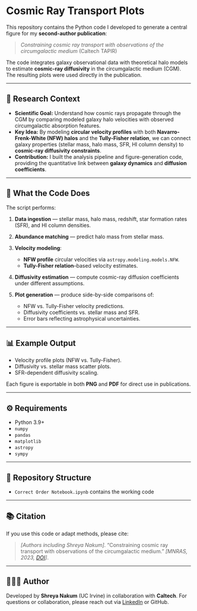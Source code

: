 # Cosmic Ray Transport Plots

This repository contains the Python code I developed to generate a central figure for my **second-author publication**:

> *Constraining cosmic ray transport with observations of the circumgalactic medium*
> (Caltech TAPIR)

The code integrates galaxy observational data with theoretical halo models to estimate **cosmic-ray diffusivity** in the circumgalactic medium (CGM). The resulting plots were used directly in the publication.

---

## 📄 Research Context

* **Scientific Goal:** Understand how cosmic rays propagate through the CGM by comparing modeled galaxy halo velocities with observed circumgalactic absorption features.
* **Key Idea:** By modeling **circular velocity profiles** with both **Navarro-Frenk-White (NFW) halos** and the **Tully-Fisher relation**, we can connect galaxy properties (stellar mass, halo mass, SFR, HI column density) to **cosmic-ray diffusivity constraints**.
* **Contribution:** I built the analysis pipeline and figure-generation code, providing the quantitative link between **galaxy dynamics** and **diffusion coefficients**.

---

## 🧮 What the Code Does

The script performs:

1. **Data ingestion** — stellar mass, halo mass, redshift, star formation rates (SFR), and HI column densities.
2. **Abundance matching** — predict halo mass from stellar mass.
3. **Velocity modeling**:

   * **NFW profile** circular velocities via `astropy.modeling.models.NFW`.
   * **Tully-Fisher relation**–based velocity estimates.
4. **Diffusivity estimation** — compute cosmic-ray diffusion coefficients under different assumptions.
5. **Plot generation** — produce side-by-side comparisons of:

   * NFW vs. Tully-Fisher velocity predictions.
   * Diffusivity coefficients vs. stellar mass and SFR.
   * Error bars reflecting astrophysical uncertainties.

---

## 📊 Example Output

* Velocity profile plots (NFW vs. Tully-Fisher).
* Diffusivity vs. stellar mass scatter plots.
* SFR-dependent diffusivity scaling.

Each figure is exportable in both **PNG** and **PDF** for direct use in publications.

---

## ⚙️ Requirements

* Python 3.9+
* `numpy`
* `pandas`
* `matplotlib`
* `astropy`
* `sympy`

---

## 📂 Repository Structure

* `Correct Order Notebook.ipynb` contains the working code

---

## 📚 Citation

If you use this code or adapt methods, please cite:

> *\[Authors including Shreya Nakum]*. “Constraining cosmic ray transport with observations of the circumgalactic medium.” *\[MNRAS, 2023, [DOI](https://doi.org/10.1093/mnras/stad671)]*.

---

## 👩🏽‍💻 Author

Developed by **Shreya Nakum** (UC Irvine) in collaboration with **Caltech**.
For questions or collaboration, please reach out via [LinkedIn](https://www.linkedin.com/in/shreyanakum/) or GitHub.
